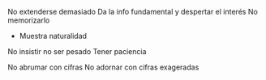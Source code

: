 No extenderse demasiado
Da la info fundamental y despertar el interés
No memorizarlo
- Muestra naturalidad

No insistir no ser pesado
Tener paciencia 

No abrumar con cifras
No adornar con cifras exageradas